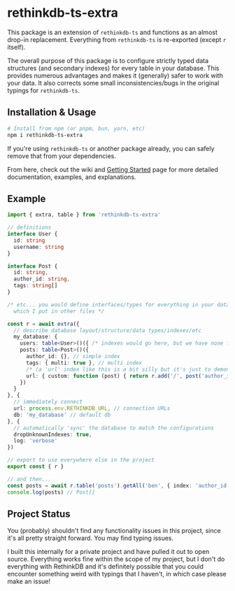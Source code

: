 # rethinkdb-ts-extra

This package is an extension of `rethinkdb-ts` and functions as an almost drop-in replacement. Everything from `rethinkdb-ts` is re-exported (except `r` itself).

The overall purpose of this package is to configure strictly typed data structures (and secondary indexes) for every table in your database. This provides numerous advantages and makes it (generally) safer to work with your data. It also corrects some small inconsistencies/bugs in the original typings for `rethinkdb-ts`.

## Installation & Usage

```sh
# Install from npm (or pnpm, bun, yarn, etc)
npm i rethinkdb-ts-extra
```

If you're using `rethinkdb-ts` or another package already, you can safely remove that from your dependencies.

From here, check out the wiki and [Getting Started](https://github.com/dawnniie/rethinkdb-ts-extra/wiki/Getting-Started) page for more detailed documentation, examples, and explanations.

## Example

```ts
import { extra, table } from 'rethinkdb-ts-extra'

// definitions
interface User {
  id: string
  username: string
}

interface Post {
  id: string,
  author_id: string,
  tags: string[]
}

/* etc... you would define interfaces/types for everything in your database,
  which I put in other files */

const r = await extra({
  // describe database layout/structure/data types/indexes/etc
  my_database: {
    users: table<User>()({ /* indexes would go here, but we have none for users */ }),
    posts: table<Post>()({
      author_id: {}, // simple index
      tags: { multi: true }, // multi index
      /* (a 'url' index like this is a bit silly but it's just to demonstrate custom expression indexes) */
      url: { custom: function (post) { return r.add('/', post('author_id'), '/', post('id')) } }
    })
  }
}, {
  // immediately connect
  url: process.env.RETHINKDB_URL, // connection URLs
  db: 'my_database' // default db
}, {
  // automatically 'sync' the database to match the configurations
  dropUnknownIndexes: true,
  log: 'verbose'
})

// export to use everywhere else in the project
export const { r }

// and then...
const posts = await r.table('posts').getAll('ben', { index: 'author_id' }).run()
console.log(posts) // Post[]
```

## Project Status

You (probably) shouldn't find any functionality issues in this project, since it's all pretty straight forward. You may find typing issues.

I built this internally for a private project and have pulled it out to open source. Everything works fine within the scope of my project, but I don't do everything with RethinkDB and it's definitely possible that you could encounter something weird with typings that I haven't, in which case please make an issue!
